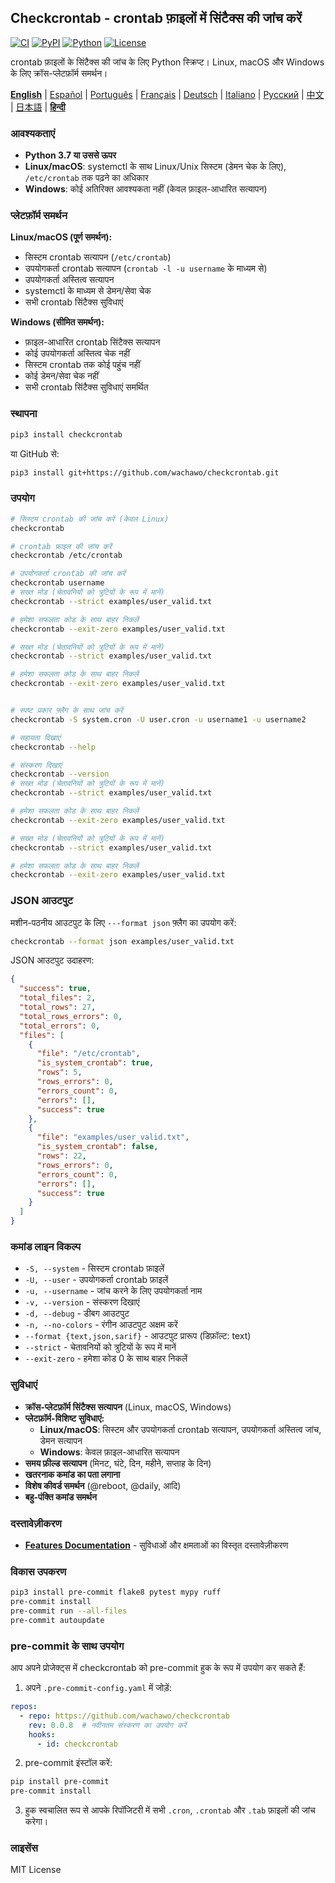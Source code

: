 ## Checkcrontab - crontab फ़ाइलों में सिंटैक्स की जांच करें

[![CI](https://github.com/wachawo/checkcrontab/actions/workflows/ci.yml/badge.svg)](https://github.com/wachawo/checkcrontab/actions/workflows/ci.yml)
[![PyPI](https://img.shields.io/pypi/v/checkcrontab.svg)](https://pypi.org/project/checkcrontab/)
[![Python](https://img.shields.io/pypi/pyversions/checkcrontab.svg)](https://pypi.org/project/checkcrontab/)
[![License](https://img.shields.io/badge/license-MIT-blue.svg)](https://github.com/wachawo/checkcrontab/blob/main/LICENSE)

crontab फ़ाइलों के सिंटैक्स की जांच के लिए Python स्क्रिप्ट। Linux, macOS और Windows के लिए क्रॉस-प्लेटफ़ॉर्म समर्थन।

**[English](https://github.com/wachawo/checkcrontab/blob/main/README.md)** | [Español](https://github.com/wachawo/checkcrontab/blob/main/docs/README_ES.md) | [Português](https://github.com/wachawo/checkcrontab/blob/main/docs/README_PT.md) | [Français](https://github.com/wachawo/checkcrontab/blob/main/docs/README_FR.md) | [Deutsch](https://github.com/wachawo/checkcrontab/blob/main/docs/README_DE.md) | [Italiano](https://github.com/wachawo/checkcrontab/blob/main/docs/README_IT.md) | [Русский](https://github.com/wachawo/checkcrontab/blob/main/docs/README_RU.md) | [中文](https://github.com/wachawo/checkcrontab/blob/main/docs/README_ZH.md) | [日本語](https://github.com/wachawo/checkcrontab/blob/main/docs/README_JA.md) | **[हिन्दी](https://github.com/wachawo/checkcrontab/blob/main/docs/README_HI.md)**

### आवश्यकताएं

- **Python 3.7 या उससे ऊपर**
- **Linux/macOS**: systemctl के साथ Linux/Unix सिस्टम (डेमन चेक के लिए), `/etc/crontab` तक पढ़ने का अधिकार
- **Windows**: कोई अतिरिक्त आवश्यकता नहीं (केवल फ़ाइल-आधारित सत्यापन)

### प्लेटफ़ॉर्म समर्थन

**Linux/macOS (पूर्ण समर्थन):**
- सिस्टम crontab सत्यापन (`/etc/crontab`)
- उपयोगकर्ता crontab सत्यापन (`crontab -l -u username` के माध्यम से)
- उपयोगकर्ता अस्तित्व सत्यापन
- systemctl के माध्यम से डेमन/सेवा चेक
- सभी crontab सिंटैक्स सुविधाएं

**Windows (सीमित समर्थन):**
- फ़ाइल-आधारित crontab सिंटैक्स सत्यापन
- कोई उपयोगकर्ता अस्तित्व चेक नहीं
- सिस्टम crontab तक कोई पहुंच नहीं
- कोई डेमन/सेवा चेक नहीं
- सभी crontab सिंटैक्स सुविधाएं समर्थित

### स्थापना

```bash
pip3 install checkcrontab
```

या GitHub से:

```bash
pip3 install git+https://github.com/wachawo/checkcrontab.git
```

### उपयोग

```bash
# सिस्टम crontab की जांच करें (केवल Linux)
checkcrontab

# crontab फ़ाइल की जांच करें
checkcrontab /etc/crontab

# उपयोगकर्ता crontab की जांच करें
checkcrontab username
# सख्त मोड (चेतावनियों को त्रुटियों के रूप में मानें)
checkcrontab --strict examples/user_valid.txt

# हमेशा सफलता कोड के साथ बाहर निकलें
checkcrontab --exit-zero examples/user_valid.txt

# सख्त मोड (चेतावनियों को त्रुटियों के रूप में मानें)
checkcrontab --strict examples/user_valid.txt

# हमेशा सफलता कोड के साथ बाहर निकलें
checkcrontab --exit-zero examples/user_valid.txt


# स्पष्ट प्रकार फ़्लैग के साथ जांच करें
checkcrontab -S system.cron -U user.cron -u username1 -u username2

# सहायता दिखाएं
checkcrontab --help

# संस्करण दिखाएं
checkcrontab --version
# सख्त मोड (चेतावनियों को त्रुटियों के रूप में मानें)
checkcrontab --strict examples/user_valid.txt

# हमेशा सफलता कोड के साथ बाहर निकलें
checkcrontab --exit-zero examples/user_valid.txt

# सख्त मोड (चेतावनियों को त्रुटियों के रूप में मानें)
checkcrontab --strict examples/user_valid.txt

# हमेशा सफलता कोड के साथ बाहर निकलें
checkcrontab --exit-zero examples/user_valid.txt

```

### JSON आउटपुट

मशीन-पठनीय आउटपुट के लिए `---format json` फ़्लैग का उपयोग करें:

```bash
checkcrontab --format json examples/user_valid.txt
```

JSON आउटपुट उदाहरण:

```json
{
  "success": true,
  "total_files": 2,
  "total_rows": 27,
  "total_rows_errors": 0,
  "total_errors": 0,
  "files": [
    {
      "file": "/etc/crontab",
      "is_system_crontab": true,
      "rows": 5,
      "rows_errors": 0,
      "errors_count": 0,
      "errors": [],
      "success": true
    },
    {
      "file": "examples/user_valid.txt",
      "is_system_crontab": false,
      "rows": 22,
      "rows_errors": 0,
      "errors_count": 0,
      "errors": [],
      "success": true
    }
  ]
}
```

### कमांड लाइन विकल्प

- `-S, --system` - सिस्टम crontab फ़ाइलें
- `-U, --user` - उपयोगकर्ता crontab फ़ाइलें
- `-u, --username` - जांच करने के लिए उपयोगकर्ता नाम
- `-v, --version` - संस्करण दिखाएं
- `-d, --debug` - डीबग आउटपुट
- `-n, --no-colors` - रंगीन आउटपुट अक्षम करें
- `--format {text,json,sarif}` - आउटपुट प्रारूप (डिफ़ॉल्ट: text)
- `--strict` - चेतावनियों को त्रुटियों के रूप में मानें
- `--exit-zero` - हमेशा कोड 0 के साथ बाहर निकलें

### सुविधाएं

- **क्रॉस-प्लेटफ़ॉर्म सिंटैक्स सत्यापन** (Linux, macOS, Windows)
- **प्लेटफ़ॉर्म-विशिष्ट सुविधाएं:**
  - **Linux/macOS**: सिस्टम और उपयोगकर्ता crontab सत्यापन, उपयोगकर्ता अस्तित्व जांच, डेमन सत्यापन
  - **Windows**: केवल फ़ाइल-आधारित सत्यापन
- **समय फ़ील्ड सत्यापन** (मिनट, घंटे, दिन, महीने, सप्ताह के दिन)
- **खतरनाक कमांड का पता लगाना**
- **विशेष कीवर्ड समर्थन** (@reboot, @daily, आदि)
- **बहु-पंक्ति कमांड समर्थन**

### दस्तावेज़ीकरण

- **[Features Documentation](https://github.com/wachawo/checkcrontab/blob/main/docs/FEATURES.md)** - सुविधाओं और क्षमताओं का विस्तृत दस्तावेज़ीकरण

### विकास उपकरण

```bash
pip3 install pre-commit flake8 pytest mypy ruff
pre-commit install
pre-commit run --all-files
pre-commit autoupdate
```

### pre-commit के साथ उपयोग

आप अपने प्रोजेक्ट्स में checkcrontab को pre-commit हुक के रूप में उपयोग कर सकते हैं:

1. अपने `.pre-commit-config.yaml` में जोड़ें:

```yaml
repos:
  - repo: https://github.com/wachawo/checkcrontab
    rev: 0.0.8  # नवीनतम संस्करण का उपयोग करें
    hooks:
      - id: checkcrontab
```

2. pre-commit इंस्टॉल करें:

```bash
pip install pre-commit
pre-commit install
```

3. हुक स्वचालित रूप से आपके रिपॉजिटरी में सभी `.cron`, `.crontab` और `.tab` फ़ाइलों की जांच करेगा।

### लाइसेंस

MIT License
